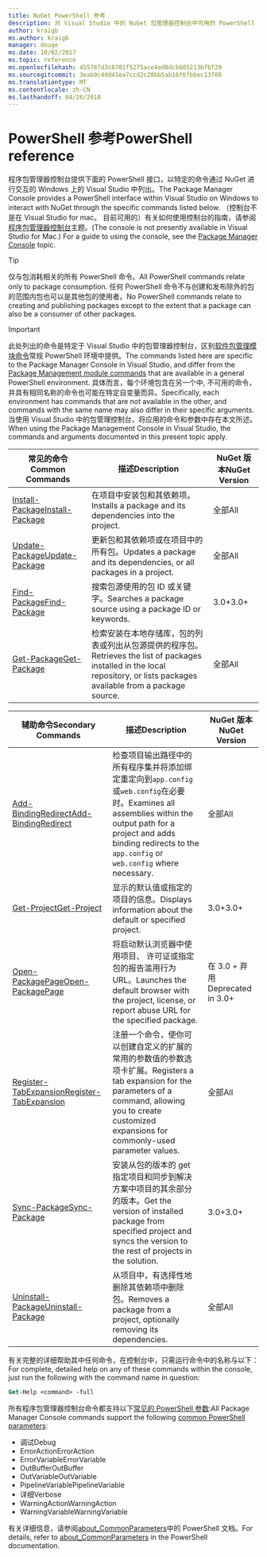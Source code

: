 ```yaml
---
title: NuGet PowerShell 参考
description: 对 Visual Studio 中的 NuGet 包管理器控制台中可用的 PowerShell 命令的完整引用。
author: kraigb
ms.author: kraigb
manager: douge
ms.date: 10/02/2017
ms.topic: reference
ms.openlocfilehash: 455787d3c8701f5275ace4ed0dcb605213bfbf29
ms.sourcegitcommit: 3eab9c4dd41ea7ccd2c28bb5ab16f6fbbec13708
ms.translationtype: MT
ms.contentlocale: zh-CN
ms.lasthandoff: 04/26/2018
---
```

# <a name="powershell-reference"></a><span data-ttu-id="63b02-103">PowerShell 参考</span><span class="sxs-lookup"><span data-stu-id="63b02-103">PowerShell reference</span></span>

<span data-ttu-id="63b02-104">程序包管理器控制台提供下面的 PowerShell 接口，以特定的命令通过 NuGet 进行交互的 Windows 上的 Visual Studio 中列出。</span><span class="sxs-lookup"><span data-stu-id="63b02-104">The Package Manager Console provides a PowerShell interface within Visual Studio on Windows to interact with NuGet through the specific commands listed below.</span></span> <span data-ttu-id="63b02-105">（控制台不是在 Visual Studio for mac。 目前可用的）有关如何使用控制台的指南，请参阅[程序包管理器控制台](../tools/package-manager-console.md)主题。</span><span class="sxs-lookup"><span data-stu-id="63b02-105">(The console is not presently available in Visual Studio for Mac.) For a guide to using the console, see the [Package Manager Console](../tools/package-manager-console.md) topic.</span></span>

> [!Tip]
> <span data-ttu-id="63b02-106">仅与包消耗相关的所有 PowerShell 命令。</span><span class="sxs-lookup"><span data-stu-id="63b02-106">All PowerShell commands relate only to package consumption.</span></span> <span data-ttu-id="63b02-107">任何 PowerShell 命令不与创建和发布除外的包的范围内包也可以是其他包的使用者。</span><span class="sxs-lookup"><span data-stu-id="63b02-107">No PowerShell commands relate to creating and publishing packages except to the extent that a package can also be a consumer of other packages.</span></span>

> [!Important]
> <span data-ttu-id="63b02-108">此处列出的命令是特定于 Visual Studio 中的包管理器控制台，区别[软件包管理模块命令](/powershell/module/packagemanagement/?view=powershell-6)常规 PowerShell 环境中提供。</span><span class="sxs-lookup"><span data-stu-id="63b02-108">The commands listed here are specific to the Package Manager Console in Visual Studio, and differ from the [Package Management module commands](/powershell/module/packagemanagement/?view=powershell-6) that are available in a general PowerShell environment.</span></span> <span data-ttu-id="63b02-109">具体而言，每个环境包含在另一个中, 不可用的命令，并具有相同名称的命令也可能在特定自变量而异。</span><span class="sxs-lookup"><span data-stu-id="63b02-109">Specifically, each environment has commands that are not available in the other, and commands with the same name may also differ in their specific arguments.</span></span> <span data-ttu-id="63b02-110">当使用 Visual Studio 中的包管理控制台，将应用的命令和参数中存在本文所述。</span><span class="sxs-lookup"><span data-stu-id="63b02-110">When using the Package Management Console in Visual Studio, the commands and arguments documented in this present topic apply.</span></span>

| <span data-ttu-id="63b02-111">常见的命令</span><span class="sxs-lookup"><span data-stu-id="63b02-111">Common Commands</span></span> | <span data-ttu-id="63b02-112">描述</span><span class="sxs-lookup"><span data-stu-id="63b02-112">Description</span></span> | <span data-ttu-id="63b02-113">NuGet 版本</span><span class="sxs-lookup"><span data-stu-id="63b02-113">NuGet Version</span></span> |
| --- | --- | --- |
| [<span data-ttu-id="63b02-114">Install-Package</span><span class="sxs-lookup"><span data-stu-id="63b02-114">Install-Package</span></span>](ps-ref-install-package.md) | <span data-ttu-id="63b02-115">在项目中安装包和其依赖项。</span><span class="sxs-lookup"><span data-stu-id="63b02-115">Installs a package and its dependencies into the project.</span></span> | <span data-ttu-id="63b02-116">全部</span><span class="sxs-lookup"><span data-stu-id="63b02-116">All</span></span> |
| [<span data-ttu-id="63b02-117">Update-Package</span><span class="sxs-lookup"><span data-stu-id="63b02-117">Update-Package</span></span>](ps-ref-update-package.md) | <span data-ttu-id="63b02-118">更新包和其依赖项或在项目中的所有包。</span><span class="sxs-lookup"><span data-stu-id="63b02-118">Updates a package and its dependencies, or all packages in a project.</span></span> | <span data-ttu-id="63b02-119">全部</span><span class="sxs-lookup"><span data-stu-id="63b02-119">All</span></span> |
| [<span data-ttu-id="63b02-120">Find-Package</span><span class="sxs-lookup"><span data-stu-id="63b02-120">Find-Package</span></span>](ps-ref-find-package.md) | <span data-ttu-id="63b02-121">搜索包源使用的包 ID 或关键字。</span><span class="sxs-lookup"><span data-stu-id="63b02-121">Searches a package source using a package ID or keywords.</span></span> | <span data-ttu-id="63b02-122">3.0+</span><span class="sxs-lookup"><span data-stu-id="63b02-122">3.0+</span></span> |
| [<span data-ttu-id="63b02-123">Get-Package</span><span class="sxs-lookup"><span data-stu-id="63b02-123">Get-Package</span></span>](ps-ref-get-package.md) | <span data-ttu-id="63b02-124">检索安装在本地存储库，包的列表或列出从包源提供的程序包。</span><span class="sxs-lookup"><span data-stu-id="63b02-124">Retrieves the list of packages installed in the local repository, or lists packages available from a package source.</span></span> | <span data-ttu-id="63b02-125">全部</span><span class="sxs-lookup"><span data-stu-id="63b02-125">All</span></span> |

| <span data-ttu-id="63b02-126">辅助命令</span><span class="sxs-lookup"><span data-stu-id="63b02-126">Secondary Commands</span></span> | <span data-ttu-id="63b02-127">描述</span><span class="sxs-lookup"><span data-stu-id="63b02-127">Description</span></span> | <span data-ttu-id="63b02-128">NuGet 版本</span><span class="sxs-lookup"><span data-stu-id="63b02-128">NuGet Version</span></span> |
| --- | --- | --- |
| [<span data-ttu-id="63b02-129">Add-BindingRedirect</span><span class="sxs-lookup"><span data-stu-id="63b02-129">Add-BindingRedirect</span></span>](ps-ref-add-bindingredirect.md) | <span data-ttu-id="63b02-130">检查项目输出路径中的所有程序集并将添加绑定重定向到`app.config`或`web.config`在必要时。</span><span class="sxs-lookup"><span data-stu-id="63b02-130">Examines all assemblies within the output path for a project and adds binding redirects to the `app.config` or `web.config` where necessary.</span></span> | <span data-ttu-id="63b02-131">全部</span><span class="sxs-lookup"><span data-stu-id="63b02-131">All</span></span> |
| [<span data-ttu-id="63b02-132">Get-Project</span><span class="sxs-lookup"><span data-stu-id="63b02-132">Get-Project</span></span>](ps-ref-get-project.md) | <span data-ttu-id="63b02-133">显示的默认值或指定的项目的信息。</span><span class="sxs-lookup"><span data-stu-id="63b02-133">Displays information about the default or specified project.</span></span> | <span data-ttu-id="63b02-134">3.0+</span><span class="sxs-lookup"><span data-stu-id="63b02-134">3.0+</span></span> |
| [<span data-ttu-id="63b02-135">Open-PackagePage</span><span class="sxs-lookup"><span data-stu-id="63b02-135">Open-PackagePage</span></span>](ps-ref-open-packagepage.md) | <span data-ttu-id="63b02-136">将启动默认浏览器中使用项目、 许可证或指定包的报告滥用行为 URL。</span><span class="sxs-lookup"><span data-stu-id="63b02-136">Launches the default browser with the project, license, or report abuse URL for the specified package.</span></span> | <span data-ttu-id="63b02-137">在 3.0 + 弃用</span><span class="sxs-lookup"><span data-stu-id="63b02-137">Deprecated in 3.0+</span></span> |
| [<span data-ttu-id="63b02-138">Register-TabExpansion</span><span class="sxs-lookup"><span data-stu-id="63b02-138">Register-TabExpansion</span></span>](ps-ref-register-tabexpansion.md) | <span data-ttu-id="63b02-139">注册一个命令，使你可以创建自定义的扩展的常用的参数值的参数选项卡扩展。</span><span class="sxs-lookup"><span data-stu-id="63b02-139">Registers a tab expansion for the parameters of a command, allowing you to create customized expansions for commonly-used parameter values.</span></span> | <span data-ttu-id="63b02-140">全部</span><span class="sxs-lookup"><span data-stu-id="63b02-140">All</span></span> |
| [<span data-ttu-id="63b02-141">Sync-Package</span><span class="sxs-lookup"><span data-stu-id="63b02-141">Sync-Package</span></span>](ps-ref-sync-package.md) | <span data-ttu-id="63b02-142">安装从包的版本的 get 指定项目和同步到解决方案中项目的其余部分的版本。</span><span class="sxs-lookup"><span data-stu-id="63b02-142">Get the version of installed package from specified project and syncs the version to the rest of projects in the solution.</span></span> | <span data-ttu-id="63b02-143">3.0+</span><span class="sxs-lookup"><span data-stu-id="63b02-143">3.0+</span></span> |
| [<span data-ttu-id="63b02-144">Uninstall-Package</span><span class="sxs-lookup"><span data-stu-id="63b02-144">Uninstall-Package</span></span>](ps-ref-uninstall-package.md) | <span data-ttu-id="63b02-145">从项目中，有选择性地删除其依赖项中删除包。</span><span class="sxs-lookup"><span data-stu-id="63b02-145">Removes a package from a project, optionally removing its dependencies.</span></span> | <span data-ttu-id="63b02-146">全部</span><span class="sxs-lookup"><span data-stu-id="63b02-146">All</span></span> |

<span data-ttu-id="63b02-147">有关完整的详细帮助其中任何命令，在控制台中，只需运行命令中的名称与以下：</span><span class="sxs-lookup"><span data-stu-id="63b02-147">For complete, detailed help on any of these commands within the console, just run the following with the command name in question:</span></span>

```ps
Get-Help <command> -full
```

<span data-ttu-id="63b02-148">所有程序包管理器控制台命令都支持以下[常见的 PowerShell 参数](http://go.microsoft.com/fwlink/?LinkID=113216):</span><span class="sxs-lookup"><span data-stu-id="63b02-148">All Package Manager Console commands support the following [common PowerShell parameters](http://go.microsoft.com/fwlink/?LinkID=113216):</span></span>

- <span data-ttu-id="63b02-149">调试</span><span class="sxs-lookup"><span data-stu-id="63b02-149">Debug</span></span>
- <span data-ttu-id="63b02-150">ErrorAction</span><span class="sxs-lookup"><span data-stu-id="63b02-150">ErrorAction</span></span>
- <span data-ttu-id="63b02-151">ErrorVariable</span><span class="sxs-lookup"><span data-stu-id="63b02-151">ErrorVariable</span></span>
- <span data-ttu-id="63b02-152">OutBuffer</span><span class="sxs-lookup"><span data-stu-id="63b02-152">OutBuffer</span></span>
- <span data-ttu-id="63b02-153">OutVariable</span><span class="sxs-lookup"><span data-stu-id="63b02-153">OutVariable</span></span>
- <span data-ttu-id="63b02-154">PipelineVariable</span><span class="sxs-lookup"><span data-stu-id="63b02-154">PipelineVariable</span></span>
- <span data-ttu-id="63b02-155">详细</span><span class="sxs-lookup"><span data-stu-id="63b02-155">Verbose</span></span>
- <span data-ttu-id="63b02-156">WarningAction</span><span class="sxs-lookup"><span data-stu-id="63b02-156">WarningAction</span></span>
- <span data-ttu-id="63b02-157">WarningVariable</span><span class="sxs-lookup"><span data-stu-id="63b02-157">WarningVariable</span></span>

<span data-ttu-id="63b02-158">有关详细信息，请参阅[about_CommonParameters](http://go.microsoft.com/fwlink/?LinkID=113216)中的 PowerShell 文档。</span><span class="sxs-lookup"><span data-stu-id="63b02-158">For details, refer to [about_CommonParameters](http://go.microsoft.com/fwlink/?LinkID=113216) in the PowerShell documentation.</span></span>
